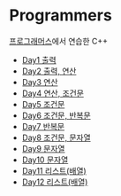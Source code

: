 # Programmers
<a href='https://school.programmers.co.kr/learn/challenges?order=recent&languages=cpp&page=1&levels=0'>프로그래머스</a>에서 연습한 C++

- <a href='https://github.com/DM-09/cpp-practice/tree/main/programmers/Day1'>Day1 출력</a>
- <a href='https://github.com/DM-09/cpp-practice/tree/main/programmers/Day2'>Day2 출력, 연산</a>
- <a href='https://github.com/DM-09/cpp-practice/tree/main/programmers/Day3'>Day3 연산</a>
- <a href='https://github.com/DM-09/cpp-practice/tree/main/programmers/Day4'>Day4 연산, 조건문</a>
- <a href='https://github.com/DM-09/cpp-practice/tree/main/programmers/Day5'>Day5 조건문</a>
- <a href='https://github.com/DM-09/cpp-practice/tree/main/programmers/Day6'>Day6 조건문, 반복문</a>
- <a href='https://github.com/DM-09/cpp-practice/tree/main/programmers/Day7'>Day7 반복문</a>
- <a href='https://github.com/DM-09/cpp-practice/tree/main/programmers/Day8'>Day8 조건문, 문자열</a>
- <a href='https://github.com/DM-09/cpp-practice/tree/main/programmers/Day9'>Day9 문자열</a>
- <a href='https://github.com/DM-09/cpp-practice/tree/main/programmers/Day10'>Day10 문자열</a>
- <a href='https://github.com/DM-09/cpp-practice/tree/main/programmers/Day11'>Day11 리스트(배열)</a>
- <a href='https://github.com/DM-09/cpp-practice/tree/main/programmers/Day12'>Day12 리스트(배열)</a>
